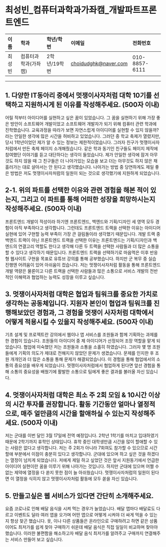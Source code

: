# 최성빈_컴퓨터과학과가좌캠_개발파트프론트엔드

|이름|학과|학년/학번|이메일|전화번호
|:-|:-|:-|:-|:-|
|최성빈|컴퓨터과학과(가좌캠)|2학년/19학번|choidudghk@naver.com|010-8857-6111|

---
## 1. 다양한 IT동아리 중에서 멋쟁이사자처럼 대학 10기를 선택하고 지원하시게 된 이유를 작성해주세요. (500자 이내)
 어릴 적부터 아이디어를 실현하고 싶은 꿈이 있었습니다. 그 꿈을 실현하기 위해 가장 좋은 방안이 소프트웨어 개발이었고 소프트웨어 개발자가 되기 위해 컴퓨터 관련 학과에 진학했습니다. 교육과정을 따라가 보면 자연스럽게 아이디어를 실현할 수 있지 않을까? 라는 안일한 생각에 많은 시간을 허비하고 있었습니다. 그러던 중 학교 축제가 열렸지만, 당시 1학년이었던 제가 알 수 있는 정보는 제한적이었습니다. 그러자 친구가 멋쟁이사자처럼에서 만든 축제 페이지 소개해줬습니다. 같은 학과 동기인 친구들도 페이지 제작에 참여했단 이야기를 듣고 대단하다는 생각이 들었습니다. 제가 안일한 생각에 잠겨 아무것도 하지 않을 때 그 친구들은 더 나아가있는 모습을 보고 더는 아무것도 하지 않은 채 흘러가는 대로 살아서는 안 된다고 생각했습니다. 나아가는 방법 중 당연하게도 제일 좋은 방법은 저도 멋쟁이사자처럼의 일원이 되는 것으로 생각했기에 지원하게 되었습니다.

## 2-1. 위의 파트를 선택한 이유와 관련 경험을 해본 적이 있는지, 그리고 이 파트를 통해 어떠한 성장을 희망하시는지 작성해주세요. (500자 이내)
프론트엔드 개발이 적성이라 하기엔 프론트엔드, 백엔드와 기획/디자인 세 영역 모두 경험이 아직 부족하다고 생각합니다. 그런데도 프론트엔드 트랙을 선택한 이유는 아이디어 실현에 있어 구현할 능력 부족이 가장 큰 걸림돌이라 생각했기 때문입니다. 개발 트랙 중 백엔드 트랙이 아닌 프론트엔드 트랙을 선택한 이유는 프론트엔드는 기획/디자인과 백엔드의 연결고리 역할도 한다고 생각해 다른 두 트랙을 선택한 사람들과 더 많은 소통을 할 수 있다고 생각하기 때문입니다. 
 프론트엔드 트랙을 선택하기로 마음먹은 이후 반응형 웹사이트 구현을 목표로 유튜브 강의를 통해 공부했습니다. 하지만 군 복무 중 실습 진행엔 어려움이 있어 아쉬움이 컸습니다. 
 저는 멋쟁이사자처럼 활동을 통해 프론트엔드 개발 역량은 물론이고 다른 트랙을 선택한 사람들과 많은 소통으로 서비스 개발의 전반적인 이해력과 협업하는 능력도 성장을 이루고 싶습니다.

## 3. 멋쟁이사자처럼 대학은 협업과 팀워크를 중요한 가치로 생각하는 공동체입니다. 지원자 본인이 협업과 팀워크를 진행해보았던 경험과, 그 경험을 멋쟁이 사자처럼 대학에서 어떻게 적용시킬 수 있을지 작성해주세요. (500자 이내)
기초 설계 및 프로젝트란 강의에서 웹이나 앱 서비스를 조원들과 함께 기획하는 과제를 한 경험이 있습니다. 조원들의 아이디어 중 제 아이디어가 선정되어 조장 역할을 맡게 되었습니다. 협업에 미숙했던 저는 조원들과 소통을 소홀히 하였습니다. 그러자 몇 명 조원들에게 기획의 의도가 제대로 전해지지 않았던 문제가 생겼습니다. 문제를 인지한 후 조원 개개인과 더 많은 소통을 통해 문제가 해결되었습니다. 이 경험을 통해 협업에서의 소통의 중요성을 배우게 되었습니다. 멋쟁이사자처럼에서 협업하게 된다면 앞선 경험을 통해 소통의 중요성을 배웠기에 활발한 소통으로 팀에게 좋은 결과를 불러올 자신 있습니다.

## 4. 멋쟁이사자처럼 대학은 최소 주 2회 모임 & 10시간 이상의 시간 투자를 권장합니다. 활동 기간동안 얼마나 열정적으로, 매주 얼만큼의 시간을 할애하실 수 있는지 작성해주세요. (500자 이내)
 저는 군대를 이번 달인 3월 17일에 전역 예정입니다. 2학년 1학기를 마치고 입대하였기 때문에 2학기까지 휴학인 상태입니다. 휴학 중인 대학생만큼 시간을 많이 할애할 수 있는 사람은 없다고 생각합니다. 저는 주 2회가 아니라 7회여도 참가할 수 있으므로 시간 할애 부분에서 이점이 충분히 있다고 생각합니다.
 군대에 있으며 하고 싶은 것을 하겠다는 열정이 넘치게 되었습니다. 저에게 제일 하고 싶었던 것은 앞서 지원동기에서 언급한 아이디어 실현이란 꿈을 이루기 위해 나아가는 것입니다. 하지만 군대에 있으며 어쩔 수 없는 제약에 열정을 다 쏟지 못한 점이 늘 아쉬웠습니다. 멋쟁이사자처럼의 일원이 된다면 이 열정을 식히지 않고 멋쟁이사자처럼 활동에 모두 쏟을 자신 있습니다.

## 5. 만들고싶은 웹 서비스가 있다면 간단히 소개해주세요.
 요즘 코로나로 인해 배달 음식을 시켜 먹는 경우가 늘었습니다. 배달 앱마다 배달료도 다르고 이벤트도 달라 여러 앱을 오가며 어떤 앱으로 어떻게 시켜야 더 싸게 먹을 수 있는지 항상 찾곤 했습니다. 옷, 이나 다른 상품들은 온라인으로 구매하려고 하면 같은 상품이어도 최저가를 쉽게 찾아 구매하기 쉬운데 배달 음식은 직접 일일이 비교하며 찾아야 했습니다. 이러한 불편함을 해소하고자 배달 음식 최저가를 알려주고 구매까지 연결해주는 서비스 만들어 보고 싶습니다.

